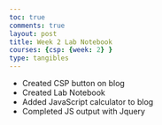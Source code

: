 ```yaml
---
toc: true
comments: true
layout: post
title: Week 2 Lab Notebook
courses: {csp: {week: 2} }
type: tangibles
---
```


- Created CSP button on blog
- Created Lab Notebook
- Added JavaScript calculator to blog
- Completed JS output with Jquery